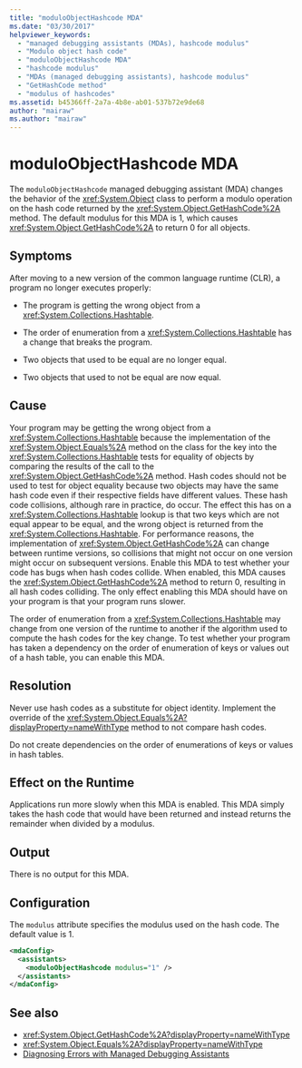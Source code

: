 ```yaml
---
title: "moduloObjectHashcode MDA"
ms.date: "03/30/2017"
helpviewer_keywords: 
  - "managed debugging assistants (MDAs), hashcode modulus"
  - "Modulo object hash code"
  - "moduloObjectHashcode MDA"
  - "hashcode modulus"
  - "MDAs (managed debugging assistants), hashcode modulus"
  - "GetHashCode method"
  - "modulus of hashcodes"
ms.assetid: b45366ff-2a7a-4b8e-ab01-537b72e9de68
author: "mairaw"
ms.author: "mairaw"
---
```

# moduloObjectHashcode MDA
The `moduloObjectHashcode` managed debugging assistant (MDA) changes the behavior of the <xref:System.Object> class to perform a modulo operation on the hash code returned by the <xref:System.Object.GetHashCode%2A> method. The default modulus for this MDA is 1, which causes <xref:System.Object.GetHashCode%2A> to return 0 for all objects.  
  
## Symptoms  
 After moving to a new version of the common language runtime (CLR), a program no longer executes properly:  
  
- The program is getting the wrong object from a <xref:System.Collections.Hashtable>.  
  
- The order of enumeration from a <xref:System.Collections.Hashtable> has a change that breaks the program.  
  
- Two objects that used to be equal are no longer equal.  
  
- Two objects that used to not be equal are now equal.  
  
## Cause  
 Your program may be getting the wrong object from a <xref:System.Collections.Hashtable> because the implementation of the <xref:System.Object.Equals%2A> method on the class for the key into the <xref:System.Collections.Hashtable> tests for equality of objects by comparing the results of the call to the <xref:System.Object.GetHashCode%2A> method. Hash codes should not be used to test for object equality because two objects may have the same hash code even if their respective fields have different values. These hash code collisions, although rare in practice, do occur. The effect this has on a <xref:System.Collections.Hashtable> lookup is that two keys which are not equal appear to be equal, and the wrong object is returned from the <xref:System.Collections.Hashtable>. For performance reasons, the implementation of <xref:System.Object.GetHashCode%2A> can change between runtime versions, so collisions that might not occur on one version might occur on subsequent versions. Enable this MDA to test whether your code has bugs when hash codes collide. When enabled, this MDA causes the <xref:System.Object.GetHashCode%2A> method to return 0, resulting in all hash codes colliding. The only effect enabling this MDA should have on your program is that your program runs slower.  
  
 The order of enumeration from a <xref:System.Collections.Hashtable> may change from one version of the runtime to another if the algorithm used to compute the hash codes for the key change. To test whether your program has taken a dependency on the order of enumeration of keys or values out of a hash table, you can enable this MDA.  
  
## Resolution  
 Never use hash codes as a substitute for object identity. Implement the override of the <xref:System.Object.Equals%2A?displayProperty=nameWithType> method to not compare hash codes.  
  
 Do not create dependencies on the order of enumerations of keys or values in hash tables.  
  
## Effect on the Runtime  
 Applications run more slowly when this MDA is enabled. This MDA simply takes the hash code that would have been returned and instead returns the remainder when divided by a modulus.  
  
## Output  
 There is no output for this MDA.  
  
## Configuration  
 The `modulus` attribute specifies the modulus used on the hash code. The default value is 1.  
  
```xml  
<mdaConfig>  
  <assistants>  
    <moduloObjectHashcode modulus="1" />  
  </assistants>  
</mdaConfig>  
```  
  
## See also

- <xref:System.Object.GetHashCode%2A?displayProperty=nameWithType>
- <xref:System.Object.Equals%2A?displayProperty=nameWithType>
- [Diagnosing Errors with Managed Debugging Assistants](../../../docs/framework/debug-trace-profile/diagnosing-errors-with-managed-debugging-assistants.md)
